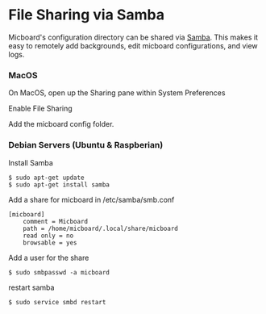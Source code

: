 # File Sharing via Samba
Micboard's configuration directory can be shared via [Samba](https://www.samba.org).  This makes it easy to remotely add backgrounds, edit micboard configurations, and view logs.

### MacOS
On MacOS, open up the Sharing pane within System Preferences

Enable File Sharing

Add the micboard config folder.

### Debian Servers (Ubuntu & Raspberian)
Install Samba

```
$ sudo apt-get update
$ sudo apt-get install samba
```

Add a share for micboard in /etc/samba/smb.conf

```
[micboard]
    comment = Micboard
    path = /home/micboard/.local/share/micboard
    read only = no
    browsable = yes
```

Add a user for the share
```
$ sudo smbpasswd -a micboard
```

restart samba

```
$ sudo service smbd restart
```
